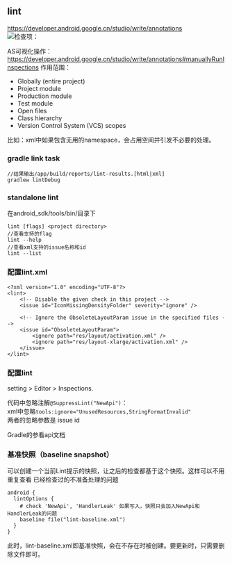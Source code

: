 ## lint    
https://developer.android.google.cn/studio/write/annotations  
![检查项：](https://developer.android.google.cn/studio/images/write/lint.png)  

AS可视化操作：https://developer.android.google.cn/studio/write/annotations#manuallyRunInspections
作用范围：  
- Globally (entire project)
- Project module
- Production module
- Test module
- Open files
- Class hierarchy
- Version Control System (VCS) scopes

比如：xml中如果包含无用的namespace，会占用空间并引发不必要的处理。  

### gradle link task
```
//结果输出/app/build/reports/lint-results.[html|xml]
gradlew lintDebug  
```  
### standalone lint  
在android_sdk/tools/bin/目录下  
```  
lint [flags] <project directory>
//查看支持的flag
lint --help
//查看xml支持的issue名称和id
lint --list
```
### 配置lint.xml  
```
<?xml version="1.0" encoding="UTF-8"?>
<lint>
    <!-- Disable the given check in this project -->
    <issue id="IconMissingDensityFolder" severity="ignore" />

    <!-- Ignore the ObsoleteLayoutParam issue in the specified files -->
    <issue id="ObsoleteLayoutParam">
        <ignore path="res/layout/activation.xml" />
        <ignore path="res/layout-xlarge/activation.xml" />
    </issue>
</lint>  
```
### 配置lint   
setting > Editor > Inspections.  

代码中忽略注解`@SuppressLint("NewApi")`：  
xml中忽略`tools:ignore="UnusedResources,StringFormatInvalid"`  
两者的忽略参数是 issue id  

Gradle的参看api文档  

### 基准快照（baseline snapshot）  
可以创建一个当前Lint提示的快照，让之后的检查都基于这个快照。这样可以不用重复查看 已经检查过的不准备处理的问题
```
android {
  lintOptions {
    # check 'NewApi', 'HandlerLeak' 如果写入，快照只会加入NewApi和HandlerLeak的问题
    baseline file("lint-baseline.xml")
  }
}
```  
此时，lint-baseline.xml即基准快照，会在不存在时被创建。要更新时，只需要删除文件即可。     
